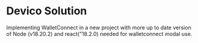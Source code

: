 # Devico Solution

Implementing WalletConnect in a new project with more up to date version of Node (v18.20.2) and react("18.2.0) needed for walletconnect modal use.
